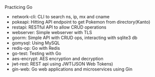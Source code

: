 Practicing Go

- network-cli: CLI to search ns, ip, mx and cname
- pokeapi: Hitting API endpoint to get Pokemon from directory(Kanto)
- restapi: RESTful API to allow CRUD operations
- webserver: Simple webserver with TLS
- goorm: Simple API with CRUD ops, interacting with sqlite3 db
- gomysql: Using MySQL
- redis-op: Go with Redis
- go-test: Testing with Go
- aes-encrypt: AES encryption and decryption
- jwt-rest: REST api using JWT(JSON Web Tokens)
- gin-web: Go web applications and microservices using Gin
